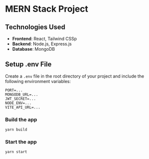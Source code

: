  # MERN Stack Project

## Technologies Used

- **Frontend**: React, Tailwind CSSр
- **Backend**: Node.js, Express.js
- **Database**: MongoDB

## Setup .env File

Create a `.env` file in the root directory of your project and include the following environment variables:

```env
PORT=...
MONGODB_URL=...
JWT_SECRET=...
NODE_ENV=...
VITE_API_URL=...
```

### Build the app

``` shell
yarn build
```

### Start the app

``` shell
yarn start
```
